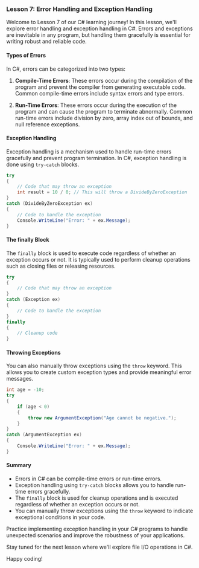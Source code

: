 ### Lesson 7: Error Handling and Exception Handling

Welcome to Lesson 7 of our C# learning journey! In this lesson, we'll explore error handling and exception handling in C#. Errors and exceptions are inevitable in any program, but handling them gracefully is essential for writing robust and reliable code.

#### Types of Errors

In C#, errors can be categorized into two types:

1. **Compile-Time Errors**: These errors occur during the compilation of the program and prevent the compiler from generating executable code. Common compile-time errors include syntax errors and type errors.

2. **Run-Time Errors**: These errors occur during the execution of the program and can cause the program to terminate abnormally. Common run-time errors include division by zero, array index out of bounds, and null reference exceptions.

#### Exception Handling

Exception handling is a mechanism used to handle run-time errors gracefully and prevent program termination. In C#, exception handling is done using `try-catch` blocks.

```csharp
try
{
    // Code that may throw an exception
    int result = 10 / 0; // This will throw a DivideByZeroException
}
catch (DivideByZeroException ex)
{
    // Code to handle the exception
    Console.WriteLine("Error: " + ex.Message);
}
```

#### The finally Block

The `finally` block is used to execute code regardless of whether an exception occurs or not. It is typically used to perform cleanup operations such as closing files or releasing resources.

```csharp
try
{
    // Code that may throw an exception
}
catch (Exception ex)
{
    // Code to handle the exception
}
finally
{
    // Cleanup code
}
```

#### Throwing Exceptions

You can also manually throw exceptions using the `throw` keyword. This allows you to create custom exception types and provide meaningful error messages.

```csharp
int age = -10;
try
{
    if (age < 0)
    {
        throw new ArgumentException("Age cannot be negative.");
    }
}
catch (ArgumentException ex)
{
    Console.WriteLine("Error: " + ex.Message);
}
```

#### Summary

- Errors in C# can be compile-time errors or run-time errors.
- Exception handling using `try-catch` blocks allows you to handle run-time errors gracefully.
- The `finally` block is used for cleanup operations and is executed regardless of whether an exception occurs or not.
- You can manually throw exceptions using the `throw` keyword to indicate exceptional conditions in your code.

Practice implementing exception handling in your C# programs to handle unexpected scenarios and improve the robustness of your applications.

Stay tuned for the next lesson where we'll explore file I/O operations in C#.

Happy coding!
